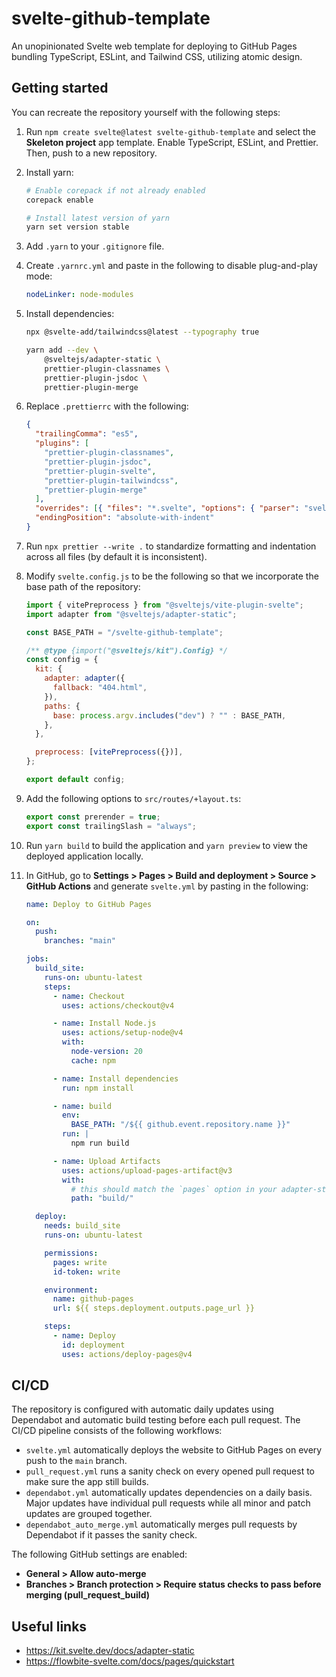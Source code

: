 # svelte-github-template

An unopinionated Svelte web template for deploying to GitHub Pages bundling TypeScript, ESLint, and Tailwind CSS, utilizing atomic design.

## Getting started

You can recreate the repository yourself with the following steps:

1.  Run `npm create svelte@latest svelte-github-template` and select the **Skeleton project** app template. Enable TypeScript, ESLint, and Prettier. Then, push to a new repository.

2.  Install yarn:

    ```bash
    # Enable corepack if not already enabled
    corepack enable

    # Install latest version of yarn
    yarn set version stable
    ```

3.  Add `.yarn` to your `.gitignore` file.

4.  Create `.yarnrc.yml` and paste in the following to disable plug-and-play mode:

    ```yaml
    nodeLinker: node-modules
    ```

5.  Install dependencies:

    ```bash
    npx @svelte-add/tailwindcss@latest --typography true

    yarn add --dev \
        @sveltejs/adapter-static \
        prettier-plugin-classnames \
        prettier-plugin-jsdoc \
        prettier-plugin-merge
    ```

6.  Replace `.prettierrc` with the following:

    ```json
    {
      "trailingComma": "es5",
      "plugins": [
        "prettier-plugin-classnames",
        "prettier-plugin-jsdoc",
        "prettier-plugin-svelte",
        "prettier-plugin-tailwindcss",
        "prettier-plugin-merge"
      ],
      "overrides": [{ "files": "*.svelte", "options": { "parser": "svelte" } }],
      "endingPosition": "absolute-with-indent"
    }
    ```

7.  Run `npx prettier --write .` to standardize formatting and indentation across all files (by default it is inconsistent).

8.  Modify `svelte.config.js` to be the following so that we incorporate the base path of the repository:

    ```js
    import { vitePreprocess } from "@sveltejs/vite-plugin-svelte";
    import adapter from "@sveltejs/adapter-static";
    
    const BASE_PATH = "/svelte-github-template";
    
    /** @type {import("@sveltejs/kit").Config} */
    const config = {
      kit: {
        adapter: adapter({
          fallback: "404.html",
        }),
        paths: {
          base: process.argv.includes("dev") ? "" : BASE_PATH,
        },
      },
    
      preprocess: [vitePreprocess({})],
    };
    
    export default config;
    ```

9.  Add the following options to `src/routes/+layout.ts`:

    ```js
    export const prerender = true;
    export const trailingSlash = "always";
    ```

10. Run `yarn build` to build the application and `yarn preview` to view the deployed application locally.

11. In GitHub, go to **Settings > Pages > Build and deployment > Source > GitHub Actions** and generate `svelte.yml` by pasting in the following:

    ```yml
    name: Deploy to GitHub Pages

    on:
      push:
        branches: "main"

    jobs:
      build_site:
        runs-on: ubuntu-latest
        steps:
          - name: Checkout
            uses: actions/checkout@v4

          - name: Install Node.js
            uses: actions/setup-node@v4
            with:
              node-version: 20
              cache: npm

          - name: Install dependencies
            run: npm install

          - name: build
            env:
              BASE_PATH: "/${{ github.event.repository.name }}"
            run: |
              npm run build

          - name: Upload Artifacts
            uses: actions/upload-pages-artifact@v3
            with:
              # this should match the `pages` option in your adapter-static options
              path: "build/"

      deploy:
        needs: build_site
        runs-on: ubuntu-latest

        permissions:
          pages: write
          id-token: write

        environment:
          name: github-pages
          url: ${{ steps.deployment.outputs.page_url }}

        steps:
          - name: Deploy
            id: deployment
            uses: actions/deploy-pages@v4
    ```

## CI/CD

The repository is configured with automatic daily updates using Dependabot and automatic build testing before each pull request. The CI/CD pipeline consists of the following workflows:

- `svelte.yml` automatically deploys the website to GitHub Pages on every push to the `main` branch.
- `pull_request.yml` runs a sanity check on every opened pull request to make sure the app still builds.
- `dependabot.yml` automatically updates dependencies on a daily basis. Major updates have individual pull requests while all minor and patch updates are grouped together.
- `dependabot_auto_merge.yml` automatically merges pull requests by Dependabot if it passes the sanity check.

The following GitHub settings are enabled:

- **General > Allow auto-merge**
- **Branches > Branch protection > Require status checks to pass before merging (pull_request_build)**

## Useful links

- https://kit.svelte.dev/docs/adapter-static
- https://flowbite-svelte.com/docs/pages/quickstart
